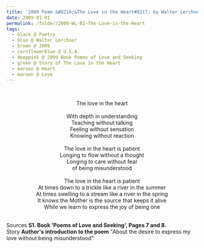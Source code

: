 ```yaml
---
title: '2009 Poem &#8216;&The Love in the Heart#8217; by Walter Lerchner, U.S.A. from the Book &#8216;Poems of Love and Seeking&#8217;, Pages 7 and 8'
date: 2009-01-01
permalink: /folder/2009-WL-B1-The-Love-in-the-Heart
tags:
  - black @ Poetry
  - blue @ Walter Lerchner
  - brown @ 2009
  - cornflowerblue @ U.S.A.
  - deeppink @ 2009 Book Poems of Love and Seeking 
  - green @ Story of The Love in the Heart
  - maroon @ Heart
  - maroon @ Love  
---
```


<br>

<p style="text-align:center;">
The love in the heart<br>
<br>
With depth in understanding<br>
Teaching without talking<br>
Feeling without sensation<br>
Knowing without reaction<br>
<br>
The love in the heart is patient<br>
Longing to flow without a thought<br>
Longing to care without fear<br>
of being misunderstood<br>
<br>
The love in the heart is patient<br>
At times down to a trickle like a river in the summer<br>
At times swelling to a stream like a river in the spring<br>
It knows the Mother is the source that keeps it alive<br>
While we learn to express the joy of being one
</p>

<br>

<wave-list>
<list-title color="DarkSeaGreen" width="40">Sources</list-title>
  <list-item color="BlanchedAlmond"  width="285"><b> S1. Book 'Poems of Love and Seeking', Pages 7 and 8.</b></list-item>
</wave-list>

<br>

<wave-list>
<list-title color="DarkSeaGreen" width="25">Story</list-title>
  <list-item color="BlanchedAlmond"  width="280"><b>Author's introduction to the poem</b> "About the desire to express my love without being misunderstood"</list-item>
</wave-list>